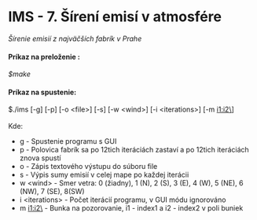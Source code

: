 # IMS - 7. Šírení emisí v atmosfére
*Šírenie emisií z najväčších fabrík v Prahe*

#### Príkaz na preloženie :
*$make*

#### Príkaz na spustenie:
$./ims [-g] [-p] [-o <file\>] [-s] [-w <wind\>] [-i <iterations\>] [-m <i1:i2\>]\
\
Kde:
- g	- Spustenie programu s GUI
- p - Polovica fabrík sa po 12tich iteráciách zastaví a po 12tich iteráciách  znova spustí
- o - Zápis textového výstupu do súboru file
- s - Výpis sumy emisií v celej mape po každej iterácii
- w <wind\> - Smer vetra: 0 (žiadny), 1 (N), 2 (S), 3 (E), 4 (W), 5 (NE), 6 (NW),
			7 (SE), 8(SW)
- i <iterations\> - Počet iterácií programu, v GUI módu ignorováno
- m <i1:i2\> - Bunka na pozorovanie, i1 - index1 a i2 - index2 v poli buniek